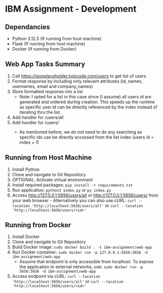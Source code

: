 # IBM Assignment - Development

## Dependancies

- Python 3.12.5 (If running from host machine)
- Flask (If running from host machine)
- Docker (If running from Docker)

## Web App Tasks Summary

1. Call https://jsonplaceholder.typicode.com/users to get list of users
2. Format response by including only relevant attributes (id, names, usernames, email and company_names)
3. Store formatted response into a list
   - Note: I opted for a list in this case since (I assume) all users id are generated and ordered during creation. This speeds up the runtime as specific user id can be directly referenced by the index instead of iterating thru the list.
4. Add handler for /users/all
5. Add handler for /users/<id>
   - As mentioned before, we do not need to do any searching as specific ids can be directly accessed from the list index (users id = index + 1)

## Running from Host Machine

1. Install Python
2. Clone and navigate to Git Repository
3. _OPTIONAL_: Activate virtual environment
4. Install required packages: `pip install -r requirements.txt`
5. Run application: `python3 index.py` or `py index.py`
6. Access http://127.0.0.1:5656/users/all or http://127.0.0.1:5656/users/<id> from your web browser - Alternatively you can also use cURL: `curl --location 'http://localhost:5656/users/all'` or `curl --location 'http://localhost:5656/users/<id>'`

## Running from Docker

1. Install Docker
2. Clone and navigate to Git Repository
3. Build Docker image: `sudo docker build . -t ibm-assignment/web-app`
4. Run Docker container: `sudo docker run -p 127.0.0.1:5656:5656 -d ibm-assignment/web-app`
   - Assume that endpoint is only accessible from localhost. To expose the application to external networks, use: `sudo docker run -p 5656:5656 -d ibm-assignment/web-app`
5. Access endpoint via cURL: `curl --location 'http://localhost:5656/users/all'` or `curl --location 'http://localhost:5656/users/<id>'`
